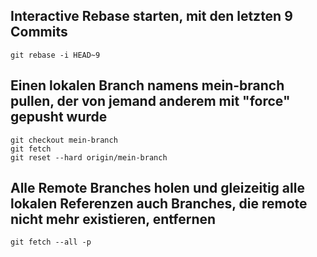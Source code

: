 ## Interactive Rebase starten, mit den letzten 9 Commits
`git rebase -i HEAD~9`

## Einen lokalen Branch namens mein-branch pullen, der von jemand anderem mit "force" gepusht wurde
```git
git checkout mein-branch
git fetch
git reset --hard origin/mein-branch
```

## Alle Remote Branches holen und gleizeitig alle lokalen Referenzen auch Branches, die remote nicht mehr existieren, entfernen
`git fetch --all -p`
